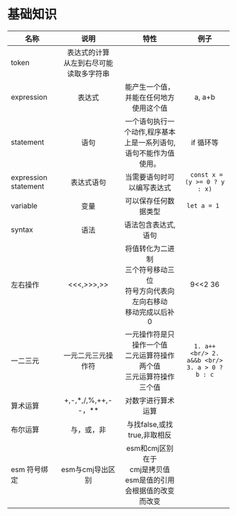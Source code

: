 # 基础知识
| 名称                   |             说明             |                          特性                           |                         例子                         |
|----------------------|:--------------------------:|:-----------------------------------------------------:|:--------------------------------------------------:|
| token                | 表达式的计算<br/>  从左到右尽可能读取多字符串 |                                                       |                                                    |
| expression           |            表达式             |                  能产生一个值，并能在任何地方使用这个值                  |                       a, a+b                       |
| statement            |             语句             |           一个语句执行一个动作,程序基本上是一系列语句,语句不能作为值使用。           |                       if 循环等                       |
| expression statement |           表达式语句            |                     当需要语句时可以编写表达式                     |         ``` const x = (y >= 0 ? y : x)```          |
| variable             |             变量             |                      可以保存任何数据类型                       |                  ```let a = 1 ```                  |
| syntax               |             语法             |                      语法包含表达式,语句                       |                                                    |
| 左右操作                 |         <<<,>>>,>>         | 将值转化为二进制<br/>三个符号移动三位<br/>符号方向代表向左向右移动<br/> 移动完成以后补0  |                      9<<2 36                       |
| 一二三元                 |         一元二元三元操作符          |      一元操作符是只操作一个值<br/>二元运算符操作两个值<br/> 三元运算符操作三个值      | ```1. a++ <br/> 2. a&&b <br/>  3. a > 0 ? b : c``` |
| 算术运算                 |     +,-,*,/,%,++,--，**     |                       对数字进行算术运算                       |                                                    |
| 布尔运算                 |           与，或，非            |                  与找false,或找true,非取相反                  |                                                    |
| esm 符号绑定             |        esm与cmj导出区别         | esm和cmj区别在于<br/> cmj是拷贝值<br/> esm是值的引用会根据值的改变而改变<br/> |                                                    |


